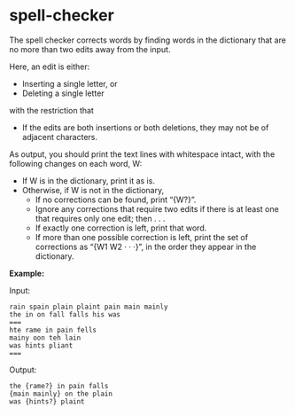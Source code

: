 # spell-checker
The spell checker corrects words by finding words in the
dictionary that are no more than two edits away from the input.

Here, an edit is either:
- Inserting a single letter, or
- Deleting a single letter

with the restriction that
- If the edits are both insertions or both deletions, they may not be of adjacent
characters.

As output, you should print the text lines with whitespace intact, with the following changes on
each word, W:
- If W is in the dictionary, print it as is.
- Otherwise, if W is not in the dictionary,
    - If no corrections can be found, print “{W?}”.
    - Ignore any corrections that require two edits if there is at least one that
requires only one edit; then . . .
    - If exactly one correction is left, print that word.
    - If more than one possible correction is left, print the set of corrections as “{W1
W2 · · ·}”, in the order they appear in the dictionary.

__Example:__

Input:

```
rain spain plain plaint pain main mainly
the in on fall falls his was
===
hte rame in pain fells
mainy oon teh lain
was hints pliant
===
```
Output:

```
the {rame?} in pain falls
{main mainly} on the plain
was {hints?} plaint
```
